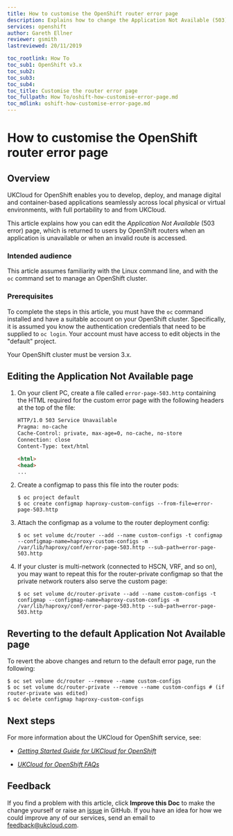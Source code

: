 ```yaml
---
title: How to customise the OpenShift router error page
description: Explains how to change the Application Not Available (503) error page served by the OpenShift routers
services: openshift
author: Gareth Ellner
reviewer: gsmith
lastreviewed: 20/11/2019

toc_rootlink: How To
toc_sub1: OpenShift v3.x
toc_sub2:
toc_sub3:
toc_sub4:
toc_title: Customise the router error page
toc_fullpath: How To/oshift-how-customise-error-page.md
toc_mdlink: oshift-how-customise-error-page.md
---
```


# How to customise the OpenShift router error page

## Overview

UKCloud for OpenShift enables you to develop, deploy, and manage digital and container-based applications seamlessly across local physical or virtual environments, with full portability to and from UKCloud.

This article explains how you can edit the *Application Not Available* (503 error) page, which is returned to users by OpenShift routers when an application is unavailable or when an invalid route is accessed.

### Intended audience

This article assumes familiarity with the Linux command line, and with the `oc` command set to manage an OpenShift cluster.

### Prerequisites

To complete the steps in this article, you must have the `oc` command installed and have a suitable account on your OpenShift cluster. Specifically, it is assumed you know the authentication credentials that need to be supplied to `oc login`. Your account must have access to edit objects in the "default" project.

Your OpenShift cluster must be version 3.x.

## Editing the Application Not Available page

1. On your client PC, create a file called `error-page-503.http` containing the HTML required for the custom error page with the following headers at the top of the file:

    ```html
    HTTP/1.0 503 Service Unavailable
    Pragma: no-cache
    Cache-Control: private, max-age=0, no-cache, no-store
    Connection: close
    Content-Type: text/html

    <html>
    <head>
    ...
    ```

2. Create a configmap to pass this file into the router pods:

    ```none
    $ oc project default
    $ oc create configmap haproxy-custom-configs --from-file=error-page-503.http
    ```

3. Attach the configmap as a volume to the router deployment config:

    ```none
    $ oc set volume dc/router --add --name custom-configs -t configmap --configmap-name=haproxy-custom-configs -m /var/lib/haproxy/conf/error-page-503.http --sub-path=error-page-503.http
    ````

5. If your cluster is multi-network (connected to HSCN, VRF, and so on), you may want to repeat this for the router-private configmap so that the private network routers also serve the custom page:

    ```none
    $ oc set volume dc/router-private --add --name custom-configs -t configmap --configmap-name=haproxy-custom-configs -m /var/lib/haproxy/conf/error-page-503.http --sub-path=error-page-503.http
    ```

## Reverting to the default Application Not Available page

To revert the above changes and return to the default error page, run the following:

```none
$ oc set volume dc/router --remove --name custom-configs
$ oc set volume dc/router-private --remove --name custom-configs # (if router-private was edited)
$ oc delete configmap haproxy-custom-configs
```

## Next steps

For more information about the UKCloud for OpenShift service, see:

- [*Getting Started Guide for UKCloud for OpenShift*](oshift-gs.md)

- [*UKCloud for OpenShift FAQs*](oshift-faq.md)

## Feedback

If you find a problem with this article, click **Improve this Doc** to make the change yourself or raise an [issue](https://github.com/UKCloud/documentation/issues) in GitHub. If you have an idea for how we could improve any of our services, send an email to <feedback@ukcloud.com>.
